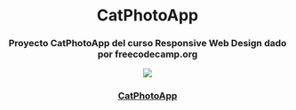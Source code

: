 <h1 align="center"> CatPhotoApp</h1>

<h3 align="center"> Proyecto CatPhotoApp del curso Responsive Web Design dado por freecodecamp.org</h3>

<p align="center">
    <img src="https://img.shields.io/badge/Finalizado-lima?label=Status">
</p>
<h3 align="center"><a href="https://teizter7u7.github.io/CatPhotoApp.github.io/">CatPhotoApp</a></h3>
